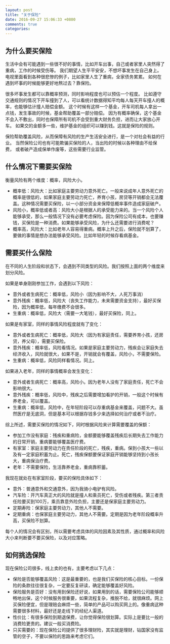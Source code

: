 ```yaml
---
layout: post
title: "关于保险"
date: 2016-09-27 15:06:33 +0800
comments: true
categories: 
---
```


## 为什么要买保险

生活中会有可能遇到一些很不好的事情，比如开车出事，自己或者家里人突然得了重病，工作的时候受伤等。
我们期望人生平平安安，不想坏事发生在自己身上。
电视里面看到各种很悲惨的例子，比如家里人生了重病，全家债务累累。
如何在遇到坏事的时候能够更好地熬过去？靠保险。

很多坏事发生都可以靠概率预测，同时影响程度也可以预估一个程度。
比如遵守交通规则的情况下开车撞到了人，可以看统计数据得知平均每人每天开车撞人的概率，也能够估计撞人赔偿金额。
这个时候有这样一个基金，开车司机每人拿出一点钱，发生事故的时候，基金帮助覆盖一部分赔偿。
因为有概率确保，这个基金不会入不敷出，同时也保障所有司机不会受到重大财务负担，进而让大家放心开车。
如果交的金额多一些，维护基金的组织可以赚到钱。这就是保险的规则。

保险帮助覆盖风险，从而保障有风险的生产生活安全进行，是一个对社会有益的行业。
当然保险公司也有可能欺骗买保险的人，当出险的时候以各种理由不给保费，
或者破产造成保单作废等，这些需要行业监管。

## 什么情况下需要买保险

衡量风险有两个维度：概率，风险大小。

- 概率低：风险大：比如家庭主要劳动力意外死亡。一般来说成年人意外死亡的概率是很低的，如果家庭主要劳动力死亡，养育小孩，房贷等开销都会无法覆盖。这种情况需要买保险，以一小部分资金来保障低概率事件造成家庭破产。
- 风险小，概率低或者高：风险大小是根据人的承受能力来的。当一个风险个人能够承受，那么一般情况下没有必要考虑保险。因为保险公司有成本，也要赚钱，买保险是一种消费。如果能够承受风险，为什么还需要进行消费呢？
- 概率高，风险大：比如老年人容易得重病。概率上升之后，保险就不划算了，要做的事情是想办法能够承受风险。比如年轻的时候存看病基金。

## 需要买什么保险

在不同的人生阶段和状态下，会遇到不同类型的风险。我们按照上面的两个维度来划分风险。

如果是单身刚刚参加工作，会遇到以下风险：

- 意外或者生病死亡：概率低，风险小（因为影响不大，人死万事消）
- 意外残疾：概率低，风险大（丧失工作能力，未来需要资金支持），最好买保险，因为概率低，每年缴费不会很多。
- 生重病：概率低，风险大（需要一大笔钱），最好买保险，同上。

如果是有家室，同样的事情风险程度就有了变化：

- 意外或者生病死亡：概率低，风险大（因为有家庭责任，需要养育小孩，还房贷，养父母），需要买保险。
- 意外残疾：概率低，风险看情况。如果是家庭主要劳动力，残疾会让家庭失去经济收入，风险就很大，如果不是，开销就会有覆盖，风险小，不需要保险。
- 生重病：概率低，风险同样看情况。同上。

如果进入老年，同样的事情概率会发生变化：

- 意外或者生病死亡：概率高，风险小。因为老年人没有了家庭责任，死亡不会影响很大。
- 意外残疾：概率低，风险中，残疾之后需要增加看护的开销，一般这个时候有养老金，可以覆盖。
- 生重病：概率低，风险中，在年轻阶段可以存重病基金来覆盖，问题不大。虽然医疗是无底洞，但是基本可以根据存钱多少来选择如何治疗或者不治疗。

综上所述，需要买保险的情况如下，同时根据风险来计算需要覆盖的保额：

- 参加工作没有家庭：残疾和重病险，金额要能够覆盖残疾后长期失去工作能力的日常开销，重病要能够覆盖医疗费。
- 有家室：家庭主要劳动力在责任阶段的死亡，残疾，重病。保到小孩大一些以及有一定家庭积蓄为止。死亡，残疾保额要保证家庭开销能够坚持到小孩长大，重病保治疗费。
- 老年：不需要保险，生活靠养老金，重病靠积蓄。

我现在就处在有家室阶段，要买的保险具体如下：

- 意外：普通意外和交通意外，因为我骑小电驴有风险。
- 汽车险：开汽车真正大的风险就是撞人和乘员死亡，受伤或者残疾。第三者责任险要买到100万，乘员靠意外险负担，主要还是保家庭主要劳动力。
- 定期寿险：保家庭主要劳动力，其他人不需要。
- 定期重病：也保家庭主要劳动力，其他人不需要。定期是因为老年阶段概率升高，买保险不划算。

每个人的情况会有区别，所以需要考虑具体的风险因素及其性质，通过概率和风险大小来判断要不要买保险，以及对应策略。


## 如何挑选保险

现在保险公司很多，线上卖的也有，主要考虑以下几点：

- 保险是否能够覆盖风险：这是最重要的，也是我们买保险的核心目标。一份保险的条款往往很复杂，一定要反复研读，确定能够覆盖好风险。
- 保险服务是否好：没有用到保险还好说，如果用到的话，需要保险公司能够顺畅地出保，这个时候服务很重要，如果流程复杂，推脱不给，就很麻烦。网上买保险便宜，但是理赔会麻烦一些，简单的产品可以购买网上的。像重病这种需要很多材料，最好还是走线下的经纪人渠道。
- 性价比：有很多保险到期退保费，让你觉得保险很划算。实际上是要比一般的消费险更贵的。建议一般买消费险。
- 只买需要的：现在保险公司提供了很多理财险，其实就是理财，钻国家没有监管的空子，不要以保险的思路来考虑它们。

